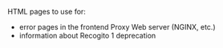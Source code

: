 HTML pages to use for:
- error pages in the frontend Proxy Web server (NGINX, etc.)
- information about Recogito 1 deprecation
